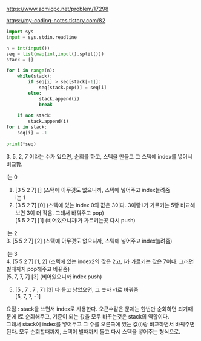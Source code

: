 https://www.acmicpc.net/problem/17298

https://my-coding-notes.tistory.com/82

```python
import sys
input = sys.stdin.readline

n = int(input())
seq = list(map(int,input().split()))
stack = []

for i in range(n):
    while(stack):
        if seq[i] > seq[stack[-1]]:
            seq[stack.pop()] = seq[i]
        else:
            stack.append(i)
            break
    
    if not stack:
        stack.append(i)
for i in stack:
    seq[i] = -1
    
print(*seq)
```

3, 5, 2, 7 이라는 수가 있으면, 순회를 하고, 스텍을 만들고 그 스택에 index를 넣어서 비교함.  

i는 0  
1. [3 5 2 7] []  (스택에 아무것도 없으니까, 스텍에 넣어주고 index늘려줌  
i는 1  
2. [3 5 2 7] [0] (스텍에 있는 index 0의 값은 3이다. 3이랑 i가 가르키는 5랑 비교해보면 3이 더 작음. 그래서 바꿔주고 pop)  
[5 5 2 7] [1] (비어있으니까i가 가르키는곳 다시 push)  

i는 2  
3. [5 5 2 7] [2] (스텍에 아무것도 없으니까, 스텍에 넣어주고 index늘려줌)  
  
i는 3  
4. [5 5 2 7] [1, 2] (스텍에 있는 index2의 값은 2고, i가 가르키는 값은 7이다. 그러면 빌때까지 pop해주고 바꿔줌)    
[5, 7, 7, 7] [3] (비어있으니까 index push)  
  
5. [5 , 7 , 7 , 7] [3] 다 돌고 남았으면, 그 숫자 -1로 바꿔줌  
[5, 7, 7, -1]  
  
요점 : stack을 쓰면서 index로 사용한다. 오큰수같은 문제는 한번만 순회하면 되기때문에 i로 순회해주고, 기준이 되는 값을 모두 바꾸는것은 stack의 역할이다.    
그래서 stack에 index를 넣어두고 그 수를 오른쪽에 있는 값(i)랑 비교하면서 바꿔주면 된다. 모두 순회할때까지, 스택이 빌때까지 돌고 다시 스텍을 넣어주는 형식으로.  
